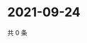 # 2021-09-24

共 0 条

<!-- BEGIN WEIBO -->
<!-- 最后更新时间 Fri Sep 24 2021 17:10:44 GMT+0800 (China Standard Time) -->

<!-- END WEIBO -->
